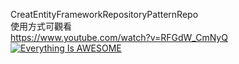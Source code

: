 CreatEntityFrameworkRepositoryPatternRepo  
使用方式可觀看  
https://www.youtube.com/watch?v=RFGdW_CmNyQ  
[![Everything Is AWESOME](https://img.youtube.com/vi/RFGdW_CmNyQ/0.jpg )](https://www.youtube.com/watch?v=RFGdW_CmNyQ "Everything Is AWESOME")  
